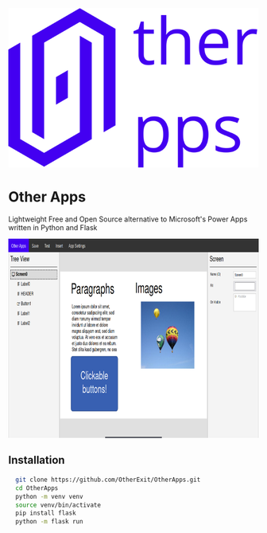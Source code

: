 <div align="center">
  <img src="./res/logo.svg">
</div>

# Other Apps

Lightweight Free and Open Source alternative to Microsoft's Power Apps written in Python and Flask

<div align="center">
  <img src="./res/sample01.png" height="400px">
</div>


## Installation

```bash
  git clone https://github.com/OtherExit/OtherApps.git
  cd OtherApps
  python -m venv venv
  source venv/bin/activate
  pip install flask
  python -m flask run
```
    

